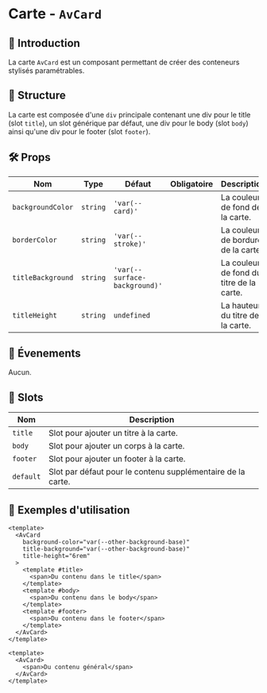 # Carte - `AvCard`

## 🌟 Introduction

La carte `AvCard` est un composant permettant de créer des conteneurs stylisés paramétrables.

## 📐 Structure

La carte est composée d'une `div` principale contenant une div pour le title (slot `title`), un slot générique par défaut, une div pour le body (slot `body`) ainsi qu'une div pour le footer (slot `footer`).

## 🛠️ Props

| Nom | Type | Défaut | Obligatoire | Description |
| --- | --- | --- | --- | --- |
| `backgroundColor` | `string` | `'var(--card)'` | | La couleur de fond de la carte. |
| `borderColor` | `string` | `'var(--stroke)'` | | La couleur de bordure de la carte. |
| `titleBackground` | `string` | `'var(--surface-background)'` | | La couleur de fond du titre de la carte. |
| `titleHeight` | `string` | `undefined` | | La hauteur du titre de la carte. |

## 📡 Évenements

Aucun.

## 🧩 Slots

| Nom | Description |
| --- | --- |
| `title` | Slot pour ajouter un titre à la carte. |
| `body` | Slot pour ajouter un corps à la carte. |
| `footer` | Slot pour ajouter un footer à la carte. |
| `default` | Slot par défaut pour le contenu supplémentaire de la carte. |

## 📝 Exemples d'utilisation

```vue
<template>
  <AvCard
    background-color="var(--other-background-base)"
    title-background="var(--other-background-base)"
    title-height="6rem"
  >
    <template #title>
      <span>Du contenu dans le title</span>
    </template>
    <template #body>
      <span>Du contenu dans le body</span>
    </template>
    <template #footer>
      <span>Du contenu dans le footer</span>
    </template>
  </AvCard>
</template>
```

```vue
<template>
  <AvCard>
    <span>Du contenu général</span>
  </AvCard>
</template>
```
